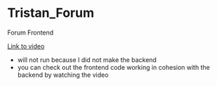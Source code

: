 # Tristan_Forum
Forum Frontend

[Link to video](Forum_Demo.mp4)

- will not run because I did not make the backend
- you can check out the frontend code working in cohesion with the backend by watching the video

